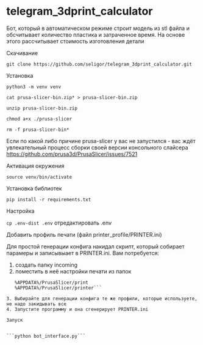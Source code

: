 # telegram_3dprint_calculator
Бот, который в автоматическом режиме строит модель из stl файла и обсчитывает количество пластика и затраченное время. На основе этого рассчитывает стоимость изготовления детали

Скачивание

```git clone https://github.com/seligor/telegram_3dprint_calculator.git```

Установка

```python3 -m venv venv```

```cat prusa-slicer-bin.zip* > prusa-slicer-bin.zip```

```unzip prusa-slicer-bin.zip```

```chmod a+x ./prusa-slicer```

```rm -f prusa-slicer-bin*```

Если по какой либо причине prusa-slicer у вас не запустился - вас ждёт увлекательный процесс сборки своей версии консольного слайсера
https://github.com/prusa3d/PrusaSlicer/issues/7521


Активация окружения

```source venv/bin/activate```

Установка библиотек

```pip install -r requirements.txt```


Настройка

```cp .env-dist .env```
отредактировать .env

Добавить профиль печати (файл printer_profile/PRINTER.ini)

Для простой генерации конфига накидал скрипт, который собирает парамеры и записывыает в PRINTER.ini. 
Вам потребуется: 
1. создать папку incoming
2. поместить в неё настройки печати из папок

```%APPDATA%/PrusaSlicer/filament
   %APPDATA%/PrusaSlicer/print
   %APPDATA%/PrusaSlicer/printer```

3. Выбирайте для генерации конфига те же профили, которые используете, не надо закидывать все
4. Запустите программу и она сгенерирует PRINTER.ini

Запуск


```python bot_interface.py```
